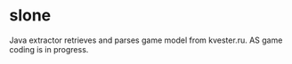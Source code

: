 slone
=====
Java extractor retrieves and parses game model from kvester.ru. AS game coding is in progress.
